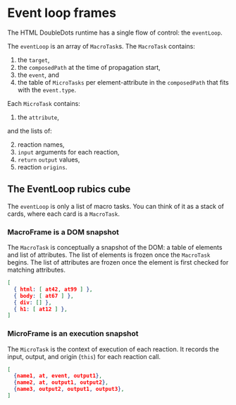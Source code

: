 # Event loop frames

The HTML DoubleDots runtime has a single flow of control: the `eventLoop`.

The `eventLoop` is an array of `MacroTask`s. The `MacroTask` contains:
1. the `target`,
2. the `composedPath` at the time of propagation start,
3. the `event`, and
4. the table of `MicroTasks` per element-attribute in the `composedPath` that fits with the `event.type`. 

Each `MicroTask` contains:
1. the `attribute`,

and the lists of:

2. reaction names,
3. `input` arguments for each reaction,
4. `return` `output` values,
5. reaction `origins`.

## The EventLoop rubics cube

The `eventLoop` is only a list of macro tasks. You can think of it as a stack of cards, where each card is a `MacroTask`.

### MacroFrame is a DOM snapshot

The `MacroTask` is conceptually a snapshot of the DOM: a table of elements and list of attributes. The list of elements is frozen once the `MacroTask` begins. The list of attributes are frozen once the element is first checked for matching attributes.

```json
[
  { html: [ at42, at99 ] },
  { body: [ at67 ] },
  { div: [] },
  { h1: [ at12 ] },
]
```

### MicroFrame is an execution snapshot

The `MicroTask` is the context of execution of each reaction. It records the input, output, and origin (`this`) for each reaction call.

```json
[
  {name1, at, event, output1},
  {name2, at, output1, output2},
  {name3, output2, output1, output3},
]
```
